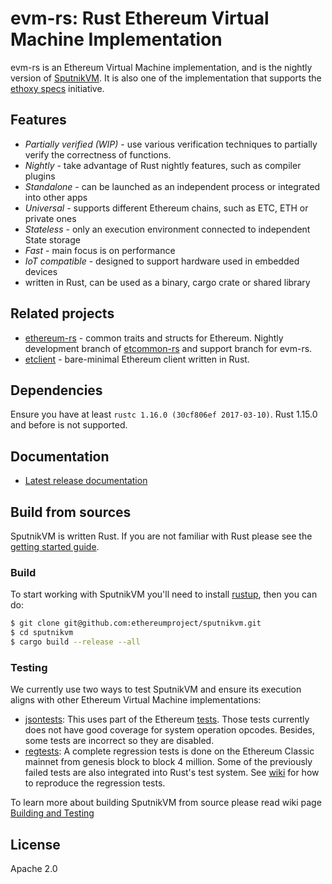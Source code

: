 # evm-rs: Rust Ethereum Virtual Machine Implementation

evm-rs is an Ethereum Virtual Machine implementation, and is the
nightly version of
[SputnikVM](https://github.com/ethereumproject/sputnikvm). It is also
one of the implementation that supports the [ethoxy
specs](https://github.com/ethoxy/specs) initiative.

## Features

 * *Partially verified (WIP)* - use various verification techniques to
   partially verify the correctness of functions.
 * *Nightly* - take advantage of Rust nightly features, such as
   compiler plugins
 * *Standalone* - can be launched as an independent process or integrated into other apps
 * *Universal* - supports different Ethereum chains, such as ETC, ETH or private ones
 * *Stateless* - only an execution environment connected to independent State storage
 * *Fast* - main focus is on performance
 * *IoT compatible* - designed to support hardware used in embedded devices
 * written in Rust, can be used as a binary, cargo crate or shared
   library

## Related projects

 * [ethereum-rs](https://source.that.world/source/ethereum-rs) -
   common traits and structs for Ethereum. Nightly development branch
   of [etcommon-rs](https://github.com/ethereumproject/etcommon-rs)
   and support branch for evm-rs.
 * [etclient](https://source.that.world/source/etclient) -
   bare-minimal Ethereum client written in Rust.

## Dependencies

Ensure you have at least `rustc 1.16.0 (30cf806ef 2017-03-10)`. Rust 1.15.0 and
before is not supported.

## Documentation

* [Latest release documentation](https://docs.rs/evm)

## Build from sources

SputnikVM is written Rust. If you are not familiar with Rust please
see the
[getting started guide](https://doc.rust-lang.org/book/getting-started.html). 

### Build 

To start working with SputnikVM you'll 
need to install [rustup](https://www.rustup.rs/), then you can do:
 
```bash
$ git clone git@github.com:ethereumproject/sputnikvm.git
$ cd sputnikvm
$ cargo build --release --all
```

### Testing

We currently use two ways to test SputnikVM and ensure its execution
aligns with other Ethereum Virtual Machine implementations:

* [jsontests](/jsontests): This uses part of the Ethereum
  [tests](https://github.com/ethereumproject/tests). Those tests
  currently does not have good coverage for system operation
  opcodes. Besides, some tests are incorrect so they are disabled.
* [regtests](/regtests): A complete regression tests is done on the
  Ethereum Classic mainnet from genesis block to block 4 million. Some
  of the previously failed tests are also integrated into Rust's test
  system. See
  [wiki](https://github.com/ethereumproject/sputnikvm/wiki/Building-and-Testing)
  for how to reproduce the regression tests.
  
To learn more about building SputnikVM from source please read wiki page
 [Building and Testing](https://github.com/ethereumproject/sputnikvm/wiki/Building-and-Testing)  

## License

Apache 2.0
